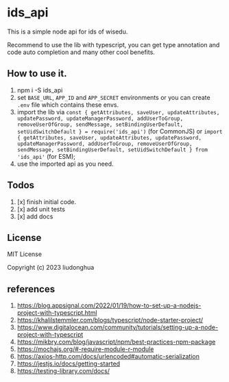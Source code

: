 # ids_api

This is a simple node api for ids of wisedu.

Recommend to use the lib with typescript, you can get type annotation and code auto completion and many other cool benefits.

## How to use it.

1. npm i -S ids_api
2. set `BASE_URL`, `APP_ID` and `APP_SECRET` environments or you can create `.env` file which contains these envs.
3. import the lib via `const { getAttributes, saveUser, updateAttributes, updatePassword, updateManagerPassword, addUserToGroup, removeUserOfGroup, sendMessage, setBindingUserDefault, setUidSwitchDefault } = require('ids_api')` (for CommonJS) or `import { getAttributes, saveUser, updateAttributes, updatePassword, updateManagerPassword, addUserToGroup, removeUserOfGroup, sendMessage, setBindingUserDefault, setUidSwitchDefault } from 'ids_api'` (for ESM);
4. use the imported api as you need.

## Todos

1. [x] finish initial code.
2. [x] add unit tests
3. [x] add docs

## License

MIT License

Copyright (c) 2023 liudonghua
## references

1. https://blog.appsignal.com/2022/01/19/how-to-set-up-a-nodejs-project-with-typescript.html
2. https://khalilstemmler.com/blogs/typescript/node-starter-project/
3. https://www.digitalocean.com/community/tutorials/setting-up-a-node-project-with-typescript
4. https://mikbry.com/blog/javascript/npm/best-practices-npm-package
5. https://mochajs.org/#-require-module-r-module
6. https://axios-http.com/docs/urlencoded#automatic-serialization
7. https://jestjs.io/docs/getting-started
8. https://testing-library.com/docs/